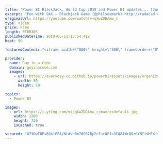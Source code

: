 ```yaml
---
title: "Power BI BlackJack, World Cup 2018 and Power BI updates... (June 11, 2018)"
excerpt: "Fun with DAX – Blackjack Game (@philseamark) http://radacad.com/fun-with-dax-blackjack-game  Follow the World Cup 2018 in Power BI (@CurbalEN) https://www.youtube.com/watch?v=i24MdCAjL68  Subscribe others to email subscriptions in Power BI https://powerbi.microsoft.com/en-us/blog/subscribe-others-to-email-subscriptions-in-power-bi/"
originalUrl: https://youtube.com/watch?v=qXwZDDAmw_c
type: video
price: Free
length: PT6M30S
publishedDateTime: 2018-06-11T13:54:41Z
heat: 50

featuredContent: "<iframe width=\"800\" height=\"500\" frameborder=\"0\" src=\"https://www.youtube.com/embed/qXwZDDAmw_c\" allow=\"accelerometer; autoplay; encrypted-media; gyroscope; picture-in-picture\" allowfullscreen></iframe>"

provider:
  name: Guy in a Cube
  domain: guyinacube.com
  images:
    - url: https://everyday-cc.github.io/powerbi/assets/images/organizations/guyinacube.com-50x50.jpg
      width: 50
      height: 50

topics:
  - Power BI

images:
  - url: https://i.ytimg.com/vi/qXwZDDAmw_c/maxresdefault.jpg
    width: 1280
    height: 720
    isCached: true

secured: "U73DwTBEvBQbiFFA/NLdsh0m76S07Bp2eInc8PfsOIQ84WrQUzGYNIivMEXfxj1Tv2XyRLSBL8CVDU+Z7mjFfsBXxLNzKieOZklH3HBFJF+Py33v5IGGq6mXTeu81ce/g9P0R3ZKN+zUhKo002S2CEPwSwPZp2bxWnaYakTw2ZRrJSq8rRzDCKdy+3BjSzXvCtzhz5D0cUYg59GKPhzHq/5jPTgSZttkaRQ5LFkjviLztHlAUh00/es1KJ9IjiGgKsnOjmabNCG+ZH/AkTUEoWEZA+6+FP49ehoBC3zeiQP7A5w9Z9kqyGlsrh15govp4LHvGtJLHidwO1O5X+OvDn/s2aCalEMcZCch9lc5MwXMT5Ao9m5LDfYHxZ+8FR79BovgW5Nye0PAsyhlBFPQdGFLbMnNlVQyvuoHgG0ULAY=;clV151trw/Gz4Jo4jGsirQ=="
---
```


